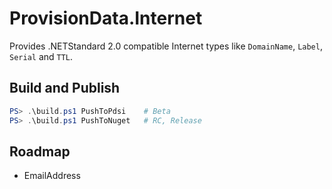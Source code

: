 # ProvisionData.Internet

Provides .NETStandard 2.0 compatible Internet types like `DomainName`, `Label`, `Serial` and `TTL`.

## Build and Publish

```powershell
PS> .\build.ps1 PushToPdsi    # Beta
PS> .\build.ps1 PushToNuget   # RC, Release
```

## Roadmap

* EmailAddress
